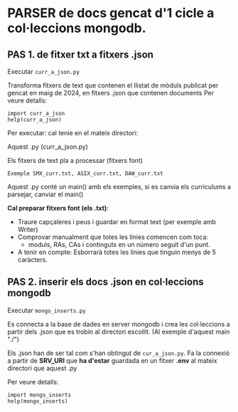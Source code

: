 # PARSER de docs gencat d'1 cicle a col·leccions mongodb.

## PAS 1. de fitxer txt a fitxers .json

Executar `curr_a_json.py`

Transforma fitxers de text que contenen el llistat de mòduls publicat per gencat en maig de 2024, en fitxers .json que contenen documents 
Per veure detalls:
```
import curr_a_json
help(curr_a_json)
```
Per executar: cal tenie en el mateix directori:

  Aquest .py (curr_a_json.py)
  
  Els fitxers de text pla a processar (fitxers font)
  
    Exemple SMX_curr.txt, ASIX_curr.txt, DAW_curr.txt
    
Aquest .py conté un main() amb els exemples, 
  si es canvia els curriculums a parsejar, canviar el main()
  
**Cal preparar fitxers font (els .txt)**: 
  - Traure capçaleres i peus i guardar en format text (per exemple amb Writer)
  - Comprovar manualment que totes les línies comencen com toca: 
    - moduls, RAs, CAs i continguts en un número seguit d'un punt.
  - A tenir en compte:  Esborrarà totes les línies que tinguin menys de 5 caràcters.

## PAS 2. inserir els docs .json en col·leccions mongodb
Executar `mongo_inserts.py`

Es connecta a la base de dades en server mongodb i crea les col·leccions a partir dels .json que es trobin al directori escollit. (Al exemple d'aquest main "./")

Els .json han de ser tal com s'han obtingut de `cur_a_json.py`. Fa la connexió a partir de **SRV_URI** que **ha d'estar** guardada en un fitxer **.env** al mateix directori que aquest .py

Per veure detalls:
```
import mongo_inserts
help(mongo_inserts)
```
